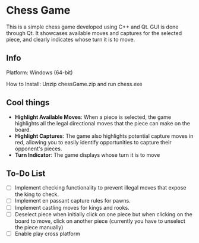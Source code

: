 # Chess Game

This is a simple chess game developed using C++ and Qt. GUI is done through Qt. It showcases available moves and captures for the selected piece, and clearly indicates whose turn it is to move.

## Info
Platform: Windows (64-bit)

How to Install:
Unzip chessGame.zip and run chess.exe

## Cool things

- **Highlight Available Moves**: When a piece is selected, the game highlights all the legal directional moves that the piece can make on the board.
- **Highlight Captures**: The game also highlights potential capture moves in red, allowing you to easily identify opportunities to capture their opponent's pieces.
- **Turn Indicator**: The game displays whose turn it is to move

## To-Do List

- [ ] Implement checking functionality to prevent illegal moves that expose the king to check.
- [ ] Implement en passant capture rules for pawns.
- [ ] Implement castling moves for kings and rooks.
- [ ] Deselect piece when initially click on one piece but when clicking on the board to move, click on another piece (currently you have to unselect the piece manually)
- [ ] Enable play cross platform
